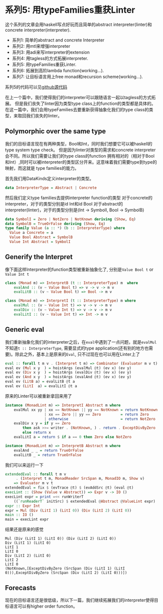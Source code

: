 # 系列5: 用typeFamilies重获Linter

这个系列的文章会用haskell写点好玩而且简单的abstract interpreter(linter)和concrete interpreter(interpreter).

* 系列1: 简单的abstract and concrete Interpreter
* 系列2: 用mtl来增强interpreter
* 系列3: 用adi来写interpreter的extension
* 系列4: 用tagless的方式拓展interpreter.
* 系列5: 用typeFamilies重获Linter.
* 系列6: 拓展到高阶lambda function(working...).
* 系列7: 让目标语言用上free monad和recursion scheme(working...).

系列5的代码可以见[github源代码](https://github.com/soulomoon/arith/tree/master/arith5)

在上一个篇中，我们使得我们的interpreter可以跟随语言一起以tagless的方式拓展。
但是我们丧失了linter因为类型type class上的function的类型都是具体的。
在这一篇中，我们会用typeFamilies去要重新获得抽象化我们的type class的类型，来取回我们丧失的linter。

## Polymorphic over the same type

我们的目标语言现在有两种类型，Bool和Int，同时我们想要它可以被haskell的type system type check。
但是因为linter对类型的需求和concrete interpreter会不同。所以我们需要让我们的type class的function
拥有相对的（相对于Bool和Int）,同时可以被interpreter的类型区分开来。这意味着我们需要type到type的映射，而这就是
type families的能力。

首先我们用DataKinds定义interpreter的类型。

```haskell
data InterpreterType = Abstract | Concrete
```

然后我们定义type families去提供interpreter function的类型
对于concrete的interpreter，对于的类型分别是id Int和id Bool
对于abstract的interpreter(linter)，对于的类型分别是(Int -> SymbolI, Bool -> SymbolB)

```haskell
data SymbolI = Zero | NotZero | NotKnown deriving (Show, Eq)
data SymbolB = TrueOrFalse deriving (Show, Eq)
type family Value (a :: *) (b :: InterpreterType) where
  Value a Concrete = a
  Value Bool Abstract = SymbolB
  Value Int Abstract = SymbolI
```

## Generify the Interpret

像下面这样Interpreter的function类型被重新抽象化了, 分别是`Value Bool t` or `Value Int t`

```haskell
class (Monad m) => InterpretB (t :: InterpreterType) m  where
    evalAnd :: (v ~ Value Bool t) => v -> v -> m v
    evalLitB :: (v ~ Value Bool t) => Bool -> m v

class (Monad m) => InterpretI (t :: InterpreterType) m where
    evalMul :: (v ~ Value Int t) => v -> v -> m v
    evalDiv :: (v ~ Value Int t) => v -> v -> m v
    evalLitI :: (v ~ Value Int t) => Int -> m v
```

## Generic eval

我们重新抽象化我们的interpreter之后，在`eval`中遇到了一点问题，就是`evalMul`不知道`t :: InterpreterType`,
需要显式的type application(还有别的地方也需要)。除此之外，基本上是原来的`Eval`, 只不过现在也可以用在Linter上了

```haskell
eval :: forall t m v . (Interpret t m) => Combinator (Evaluator m v t)
eval ev (Mul x y  ) = hoistArgs (evalMul @t) (ev x) (ev y)
eval ev (Div x y  ) = hoistArgs (evalDiv @t) (ev x) (ev y)
eval ev (And x y  ) = hoistArgs (evalAnd @t) (ev x) (ev y)
eval ev (LitB a) = evalLitB @t a
eval ev (LitI  a) = evalLitI @t a
```

原来的Linter可以被重新拿回来用了

```haskell
instance (MonadLint m) => InterpretI Abstract m where
    evalMul xx yy | xx == NotKnown || yy == NotKnown = return NotKnown
                  | xx == Zero || yy == Zero         = return Zero
                  | otherwise                        = return NotZero
    evalDiv x y = if y == Zero
        then ask >>= writer . (NotKnown, ) . return . ExceptDivByZero
        else return x
    evalLitI a = return $ if a == 0 then Zero else NotZero

instance (MonadLint m) => InterpretB Abstract m where
    evalAnd _ _ = return TrueOrFalse
    evalLitB _ = return TrueOrFalse
```

我们可以来运行一下

```haskell
extendedEval :: forall t m v
     . (Interpret t m, MonadReader SrcSpan m, MonadIO m, Show v)
    => Evaluator m v t
extendedEval = fix $ (evTrace @t) $ (evAddSrc @t) (eval @t)
execLint :: (Show (Value v Abstract)) => Expr v -> IO ()
execLint expr = print =<< runWriterT
    ((`runReaderT` initSrc) $ extendedEval @Abstract @ValueLint expr)
expr :: Expr Int
expr = Mul (Div (LitI 1) (LitI 0)) (Div (LitI 2) (LitI 0))
main :: IO ()
main = execLint expr
```

结果还是原来的感觉

```
Mul (Div (LitI 1) (LitI 0)) (Div (LitI 2) (LitI 0))
Div (LitI 1) (LitI 0)
LitI 1
LitI 0
Div (LitI 2) (LitI 0)
LitI 2
LitI 0
(NotKnown,[ExceptDivByZero (SrcSpan (Div (LitI 1) (LitI 0))),ExceptDivByZero (SrcSpan (Div (LitI 2) (LitI 0)))])
```

## Forecasts

现在的目标语言还是很低级，所以下一篇，我们继续拓展我们的interpreter使得目标语言可以有higher order function。